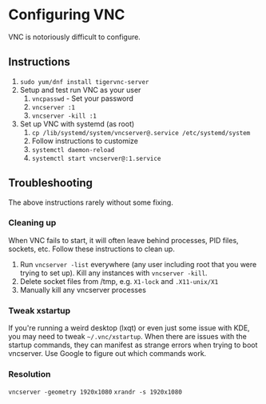 # Configuring VNC
VNC is notoriously difficult to configure.

## Instructions
1. `sudo yum/dnf install tigervnc-server`
2. Setup and test run VNC as your user
    1. `vncpasswd` - Set your password
    2. `vncserver :1`
    3. `vncserver -kill :1` 
3. Set up VNC with systemd (as root)
    1. `cp /lib/systemd/system/vncserver@.service /etc/systemd/system`
    2. Follow instructions to customize
    3. `systemctl daemon-reload`
    4. `systemctl start vncserver@:1.service`

## Troubleshooting
The above instructions rarely without some fixing.

### Cleaning up
When VNC fails to start, it will often leave behind processes, PID files, sockets, etc. Follow these instructions to clean up.

1. Run `vncserver -list` everywhere (any user including root that you were trying to set up). Kill any instances with `vncserver -kill`.
2. Delete socket files from /tmp, e.g. `X1-lock` and `.X11-unix/X1`
3. Manually kill any vncserver processes

### Tweak xstartup
If you're running a weird desktop (lxqt) or even just some issue with KDE, you may need to tweak `~/.vnc/xstartup`. When there are issues with the startup commands, they can manifest as strange errors when trying to boot vncserver. Use Google to figure out which commands work.

### Resolution
`vncserver -geometry 1920x1080`
`xrandr -s 1920x1080`
